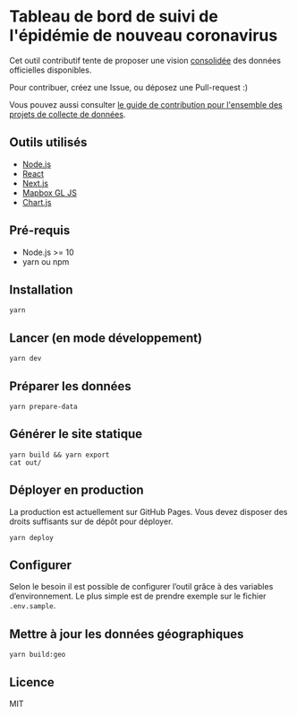 # Tableau de bord de suivi de l'épidémie de nouveau coronavirus

Cet outil contributif tente de proposer une vision [consolidée](https://github.com/opencovid19-fr/data) des données officielles disponibles.

Pour contribuer, créez une Issue, ou déposez une Pull-request :)

Vous pouvez aussi consulter [le guide de contribution pour l'ensemble des projets de collecte de données](https://github.com/opencovid19-fr/comment-contribuer).

## Outils utilisés

* [Node.js](https://nodejs.org)
* [React](https://reactjs.org)
* [Next.js](https://nextjs.org)
* [Mapbox GL JS](https://docs.mapbox.com/mapbox-gl-js/)
* [Chart.js](https://www.chartjs.org)

## Pré-requis

* Node.js >= 10
* yarn ou npm

## Installation

```
yarn
```

## Lancer (en mode développement)

```
yarn dev
```

## Préparer les données

```
yarn prepare-data
```

## Générer le site statique

```
yarn build && yarn export
cat out/
```

## Déployer en production

La production est actuellement sur GitHub Pages. Vous devez disposer des droits suffisants sur de dépôt pour déployer.

```
yarn deploy
```

## Configurer

Selon le besoin il est possible de configurer l’outil grâce à des variables d’environnement. Le plus simple est de prendre exemple sur le fichier `.env.sample`.

## Mettre à jour les données géographiques

```
yarn build:geo
```

## Licence

MIT
